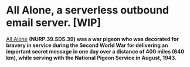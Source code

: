 
# All Alone, a serverless outbound email server. [WIP]

[All Alone](<https://en.wikipedia.org/wiki/All_Alone_(pigeon)>) **(NURP.39.SDS.39) was a war pigeon who was decorated for bravery in service during the Second World War for delivering an important secret message in one day over a distance of 400 miles (640 km), while serving with the National Pigeon Service in August, 1943.**
